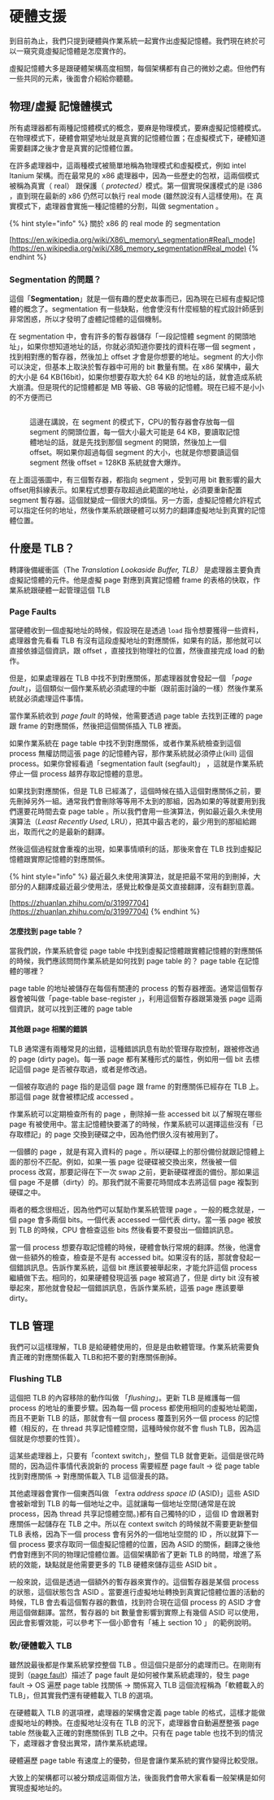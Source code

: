 # 硬體支援

到目前為止，我們只提到硬體與作業系統一起實作出虛擬記憶體。我們現在終於可以一窺究竟虛擬記憶體是怎麼實作的。

虛擬記憶體大多是跟硬體架構高度相關，每個架構都有自己的微妙之處。但他們有一些共同的元素，後面會介紹給你聽聽。

## 物理/虛擬 記憶體模式

所有處理器都有兩種記憶體模式的概念，要麻是物理模式，要麻虛擬記憶體模式。在物理模式下，硬體會期望地址就是真實的記憶體位置；在虛擬模式下，硬體知道需要翻譯之後才會是真實的記憶體位置。

在許多處理器中，這兩種模式被簡單地稱為物理模式和虛擬模式，例如 intel Itanium 架構。而在最常見的 x86 處理器中，因為一些歷史的包袱，這兩個模式被稱為真實（ real） 跟保護（ _protected）_&#x6A21;式。第一個實現保護模式的是 i386 ，直到現在最新的 x86 仍然可以執行 real mode (雖然說沒有人這樣使用)。在 真實模式下，處理器會實施一種記憶體的分割，叫做 segmentation 。

{% hint style="info" %}
關於 x86 的 real mode 的 segmentation

[https://en.wikipedia.org/wiki/X86\_memory\_segmentation#Real\_mode](https://en.wikipedia.org/wiki/X86_memory_segmentation#Real_mode)
{% endhint %}

### &#x20;**Segmentation 的問題？**

這個「**Segmentation**」就是一個有趣的歷史故事而已，因為現在已經有虛擬記憶體的概念了。segmentation 有一些缺點，他會使沒有什麼經驗的程式設計師感到非常困惑，所以才發明了虛體記憶體的這個機制。

在 segmentation 中，會有許多的暫存器儲存「一段記憶體 segment 的開頭地址」，如果你想知道地址的話，你就必須知道你要找的資料在哪一個 segment ，找到相對應的暫存器，然後加上 offset 才會是你想要的地址。segment 的大小你可以決定，但基本上取決於暫存器中可用的 bit 數量有關。在 x86 架構中，最大的大小是 64 KB(16bit)，如果你想要存取大於 64 KB 的地址的話，就會造成系統大崩潰。但是現代的記憶體都是 MB 等級、GB 等級的記憶體。現在已經不是小小的不方便而已



<figure><img src="../.gitbook/assets/segmentation.svg" alt=""><figcaption><p>這邊在講說，在 segment 的模式下，CPU的暫存器會存放每一個 segment 的開頭位置，每一個大小最大可能是 64 KB，要讀取記憶體地址的話，就是先找到那個 segment 的開頭，然後加上一個 offset。啊如果你超過每個 segment 的大小，也就是你想要讀這個 segment 然後 offset = 128KB 系統就會大爆炸。</p></figcaption></figure>



在上面這張圖中，有三個暫存器，都指向 segment ，受到可用 bit 數影響的最大 offset用斜線表示。如果程式想要存取超過此範圍的地址，必須要重新配置 segment 暫存器。這個就變成一個很大的煩惱。另一方面，虛擬記憶體允許程式可以指定任何的地址，然後作業系統跟硬體可以努力的翻譯虛擬地址到真實的記憶體位置。&#x20;

## 什麼是 TLB？

轉譯後備緩衝區（The _Translation Lookaside Buffer, TLB）_ 是處理器主要負責虛擬記憶體的元件。他是虛擬 page 對應到真實記憶體 frame 的表格的快取，作業系統跟硬體一起管理這個 TLB

### **Page Faults**

當硬體收到一個虛擬地址的時候，假設現在是透過 `load` 指令想要獲得一些資料，處理器會先看看 TLB 有沒有這段虛擬地址的對應關係，如果有的話，那他就可以直接依據這個資訊，跟 offset ，直接找到物理社的位置，然後直接完成 load 的動作。

但是，如果處理器在 TLB 中找不到對應關係，那處理器就會發起一個 「_page fault_」，這個類似一個作業系統必須處理的中斷（跟前面討論的一樣）然後作業系統就必須處理這件事情。

當作業系統收到 _page fault_ 的時候，他需要透過 page table 去找到正確的 page 跟 frame 的對應關係，然後把這個關係插入 TLB 裡面。

如果作業系統在 page table 中找不到對應關係，或者作業系統檢查到這個 process 無權訪問這張 page 的記憶體內容，那作業系統就必須停止(kill) 這個 process。如果你曾經看過「segmentation fault (segfault)」 ，這就是作業系統停止一個 process 越界存取記憶體的意思。

如果找到對應關係，但是 TLB 已經滿了，這個時候在插入這個對應關係之前，要先刪掉另外一組。通常我們會刪除等等用不太到的那組，因為如果的等就要用到我們還要花時間去查  page table 。所以我們會用一些演算法，例如最近最久未使用演算法（_Least Recently Used,_ LRU），把其中最古老的，最少用到的那組給踢出，取而代之的是最新的翻譯。

然後這個過程就會重複的出現，如果事情順利的話，那後來會在 TLB 找到虛擬記憶體跟實際記憶體的對應關係。

{% hint style="info" %}
最近最久未使用演算法，就是把最不常用的到刪掉，大部分的人翻譯成最近最少使用法，感覺比較像是英文直接翻譯，沒有翻到意義。

[https://zhuanlan.zhihu.com/p/31997704](https://zhuanlan.zhihu.com/p/31997704)
{% endhint %}

#### **怎麼找到 page table？**

當我們說，作業系統會從 page table 中找到虛擬記憶體跟實體記憶體的對應關係的時候，我們應該問問作業系統是如何找到 page table 的？ page table 在記憶體的哪裡？

page table 的地址被儲存在每個有關連的 process 的暫存器裡面。通常這個暫存器會被叫做「page-table base-register 」，利用這個暫存器跟第幾張 page 這兩個資訊，就可以找到正確的 page table&#x20;

#### **其他跟 page 相關的錯誤**

TLB 通常還有兩種常見的出錯，這種錯誤訊息有助於管理存取控制，跟被修改過的 page (dirty page)。每一張 page 都有某種形式的屬性，例如用一個 bit 去標記這個 page 是否被存取過，或者是修改過。

一個被存取過的 page 指的是這個 page 跟 frame 的對應關係已經存在 TLB 上。那這個 page 就會被標記成 accessed  。

作業系統可以定期檢查所有的 page ，刪除掉一些 accessed bit 以了解現在哪些 page 有被使用中。當主記憶體快要滿了的時候，作業系統可以選擇這些沒有「已存取標記」的 page 交換到硬碟之中，因為他們很久沒有被用到了。

一個髒的 page ，就是有寫入資料的 page 。所以硬碟上的那份備份就跟記憶體上面的那份不匹配。例如，如果一張 page 從硬碟被交換出來，然後被一個 process 改寫，那要記得在下一次 swap 之前，更新硬碟裡面的備份。那如果這個 page 不是髒（dirty）的。那我們就不需要花時間成本去將這個 page 複製到硬碟之中。

兩者的概念很相近，因為他們可以幫助作業系統管理 page 。一般的概念就是，一個 page 會多兩個 bits。一個代表 accessed 一個代表 dirty。當一張 page 被放到 TLB 的時候，CPU 會檢查這些 bits 然後看要不要發出一個錯誤訊息。

當一個 process 想要存取記憶體的時候，硬體會執行常規的翻譯。然後，他還會做一些額外的檢查，檢查是不是有 accessed bit。如果沒有的話，那就會發起一個錯誤訊息。告訴作業系統，這個 bit 應該要被舉起來，才能允許這個 process 繼續做下去。相同的，如果硬體發現這張 page 被寫過了，但是 dirty bit 沒有被舉起來，那他就會發起一個錯誤訊息，告訴作業系統，這張 page 應該要舉 dirty。

## TLB 管理

我們可以這樣理解，TLB 是給硬體使用的，但是是由軟體管理。作業系統需要負責正確的對應關係載入 TLB和把不要的對應關係刪掉。

### **Flushing TLB**

這個把 TLB 的內容移除的動作叫做 「_flushing_」。更新 TLB 是維護每一個 process 的地址的重要步驟。因為每一個 process 都使用相同的虛擬地址範圍，而且不更新 TLB 的話，那就會有一個 process 覆蓋到另外一個 process 的記憶體（相反的，在 thread 共享記憶體空間，這種時候你就不會 flush TLB，因為這個就是你想要的性質）。

這某些處理器上，只要有「context switch」，整個 TLB 就會更新。這個是很花時間的，因為這件事情代表說新的 process 需要經歷 page fault -> 從 page table 找到對應關係 ->  對應關係載入 TLB 這個漫長的路。

其他處理器會實作一個東西叫做 「extra _address space ID_ (ASID)」這些 ASID 會被新增到 TLB 的每一個地址之中。這就讓每一個地址空間(通常是在說 process，因為 thread 共享記憶體空間。)都有自己獨特的ID ，這個 ID 會跟著對應關係一起儲存在 TLB 之中。所以在 context switch 的時候就不需要更新整個 TLB 表格，因為下一個 process 會有另外的一個地址空間的 ID ，所以就算下一個 process 要求存取同一個虛擬記憶體的位置，因為 ASID 的關係，翻譯之後他們會對應到不同的物理記憶體位置。這個架構節省了更新 TLB 的時間，增進了系統的效能，缺點就是他需要更多的 TLB 硬體來儲存這些 ASID bit 。

一般來說，這個是透過一個額外的暫存器來實作的。這個暫存器是某個 process 的狀態，這個狀態包含 ASID 。當要進行虛擬地址轉換到真實記憶體位置的活動的時候，TLB 會去看這個暫存器的數值，找到符合現在這個 process 的 ASID 才會用這個做翻譯。當然，暫存器的 bit 數量會影響到實際上有幾個 ASID 可以使用，因此會影響效能，可以參考下一個小節會有「補上 section 10 」 的範例說明。

### **軟/硬體載入 TLB**

雖然說最後都是作業系統掌控整個 TLB 。但這個只是部分的處理而已。在剛剛有提到（[page fault](hw_support.md#page-faults)）描述了 page fault 是如何被作業系統處理的，發生 page fault -> OS 遍歷 page table 找關係 -> 關係寫入 TLB 這個流程稱為「軟體載入的 TLB」，但其實我們還有硬體載入 TLB 的選項。

在硬體載入 TLB 的選項裡，處理器的架構會定義 page table 的格式，這樣才能做虛擬地址的轉換。在虛擬地址沒有在 TLB 的況下，處理器會自動遍歷整張 page table 然後載入正確的對應關係到 TLB 之中。只有在 page table 也找不到的情況下，處理器才會發出異常，請作業系統處理。

硬體遍歷 page table 有速度上的優勢，但是會讓作業系統的實作變得比較受限。

大致上的架構都可以被分類成這兩個方法，後面我們會帶大家看看一般架構是如何實現虛擬地址的。



